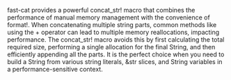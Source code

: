 fast-cat provides a powerful concat_str! macro that combines the performance of manual memory management with the convenience of format!.
When concatenating multiple string parts, common methods like using the + operator can lead to multiple memory reallocations, impacting performance. The concat_str! macro avoids this by first calculating the total required size, performing a single allocation for the final String, and then efficiently appending all the parts.
It is the perfect choice when you need to build a String from various string literals, &str slices, and String variables in a performance-sensitive context.